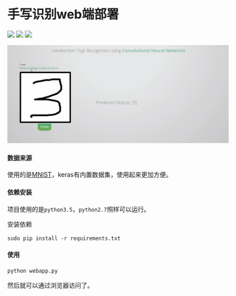 # 手写识别web端部署

![](https://img.shields.io/coveralls/jekyll/jekyll.svg) ![](https://img.shields.io/github/license/mashape/apistatus.svg) ![](https://img.shields.io/github/issues-raw/badges/shields/website.svg)

![](images/demo.PNG)

#### 数据来源

使用的是[MNIST](http://yann.lecun.com/exdb/mnist/)，keras有内置数据集，使用起来更加方便。

#### 依赖安装
 
项目使用的是`python3.5`，`python2.7`照样可以运行。
 
安装依赖

```
sudo pip install -r requirements.txt
```

#### 使用

```python
python webapp.py
```

然后就可以通过浏览器访问了。

